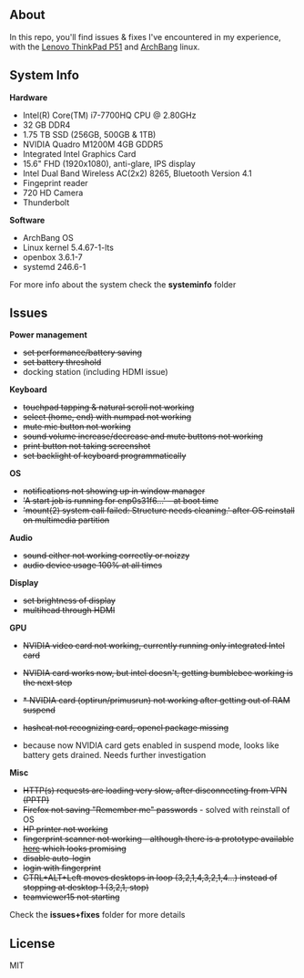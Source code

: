 ## About

In this repo, you'll find issues & fixes I've encountered in my 
experience, with the [Lenovo ThinkPad P51](https://www3.lenovo.com/us/en/laptops/thinkpad/thinkpad-p/P51/p/22TP2WPWP51) and [ArchBang](https://sourceforge.net/projects/archbang/) linux.


## System Info

**Hardware**

- Intel(R) Core(TM) i7-7700HQ CPU @ 2.80GHz
- 32 GB DDR4
- 1.75 TB SSD (256GB, 500GB & 1TB)
- NVIDIA Quadro M1200M 4GB GDDR5
- Integrated Intel Graphics Card
- 15.6" FHD (1920x1080), anti-glare, IPS display
- Intel Dual Band Wireless AC(2x2) 8265, Bluetooth Version 4.1
- Fingeprint reader
- 720 HD Camera
- Thunderbolt

**Software**

- ArchBang OS
- Linux kernel 5.4.67-1-lts
- openbox 3.6.1-7
- systemd 246.6-1

For more info about the system check the **systeminfo** folder


## Issues

**Power management**
- ~~set performance/battery saving~~
- ~~set battery threshold~~
- docking station (including HDMI issue)

**Keyboard**
- ~~touchpad tapping & natural scroll not working~~
- ~~select (home, end) with numpad not working~~
- ~~mute mic button not working~~
- ~~sound volume increase/decrease and mute buttons not working~~
- ~~print button not taking screenshot~~
- ~~set backlight of keyboard programmatically~~

**OS**
- ~~notifications not showing up in window manager~~
- ~~'A start job is running for enp0s31f6...' - at boot time~~
- ~~'mount(2) system call failed: Structure needs cleaning.' after OS reinstall on multimedia partition~~

**Audio**

- ~~sound either not working correctly or noizzy~~
- ~~audio device usage 100% at all times~~

**Display**

- ~~set brightness of display~~
- ~~multihead through HDMI~~


**GPU**
- ~~NVIDIA video card not working, currently running only integrated Intel card~~
- ~~NVIDIA card works now, but intel doesn't, getting bumblebee working is the next step~~
- ~~* NVIDIA card (optirun/primusrun) not working after getting out of RAM suspend~~
- ~~hashcat not recognizing card, opencl package missing~~

- because now NVIDIA card gets enabled in suspend mode, looks like battery gets drained. Needs further investigation

**Misc**
- ~~HTTP(s) requests are loading very slow, after disconnecting from VPN (PPTP)~~
- ~~Firefox not saving "Remember me" passwords~~ - solved with reinstall of OS
- ~~HP printer not working~~
- ~~fingerprint scanner not working - although there is a prototype available [here](https://github.com/nmikhailov/Validity90/tree/master/prototype) which looks promising~~
- ~~disable auto-login~~
- ~~login with fingerprint~~
- ~~CTRL+ALT+Left moves desktops in loop (3,2,1,4,3,2,1,4...) instead of stopping at desktop 1 (3,2,1, stop)~~
- ~~teamviewer15 not starting~~

Check the **issues+fixes** folder for more details


## License
MIT
